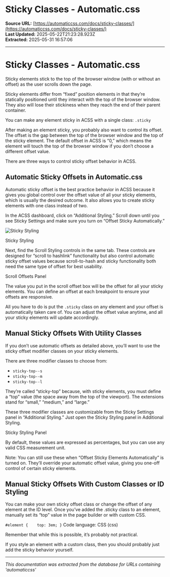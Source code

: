 # Sticky Classes - Automatic.css

**Source URL:** [https://automaticcss.com/docs/sticky-classes/](https://automaticcss.com/docs/sticky-classes/)  
**Last Updated:** 2025-05-22T21:23:28.923Z  
**Extracted:** 2025-05-31 16:57:06

---

# Sticky Classes - Automatic.css

Sticky elements stick to the top of the browser window (with or without an offset) as the user scrolls down the page.

Sticky elements differ from “fixed” position elements in that they’re statically positioned until they interact with the top of the browser window. They also will lose their stickiness when they reach the end of their parent container.

You can make any element sticky in ACSS with a single class: `.sticky`

After making an element sticky, you probably also want to control its offset. The offset is the gap between the top of the browser window and the top of the sticky element. The default offset in ACSS is “0,” which means the element will touch the top of the browser window if you don’t choose a different offset value.

There are three ways to control sticky offset behavior in ACSS.

## Automatic Sticky Offsets in Automatic.css

Automatic sticky offset is the best practice behavior in ACSS because it gives you global control over the offset value of all your sticky elements, which is usually the desired outcome. It also allows you to create sticky elements with one class instead of two.

In the ACSS dashboard, click on “Additional Styling.” Scroll down until you see Sticky Settings and make sure you turn on “Offset Sticky Automatically.”

![Sticky Styling](https://automaticcss.com/wp-content/uploads/CleanShot-2024-10-26-at-18.25.33@2x-1024x897.jpg)

Sticky Styling

Next, find the Scroll Styling controls in the same tab. These controls are designed for “scroll to hashlink” functionality but also control automatic sticky offset values because scroll-to-hash and sticky functionality both need the same type of offset for best usability.

Scroll Offsets Panel

The value you put in the scroll offset box will be the offset for all your sticky elements. You can define an offset at each breakpoint to ensure your offsets are responsive.

All you have to do is put the `.sticky` class on any element and your offset is automatically taken care of. You can adjust the offset value anytime, and all your sticky elements will update accordingly.

## Manual Sticky Offsets With Utility Classes

If you don’t use automatic offsets as detailed above, you’ll want to use the sticky offset modifier classes on your sticky elements.

There are three modifier classes to choose from:

*   `sticky-top--s`
*   `sticky-top--m`
*   `sticky-top--l`

They’re called “sticky-top” because, with sticky elements, you must define a “top” value (the space away from the top of the viewport). The extensions stand for “small,” “medium,” and “large.”

These three modifier classes are customizable from the Sticky Settings panel in “Additional Styling.” Just open the Sticky Styling panel in Additional Styling.

Sticky Styling Panel

By default, these values are expressed as percentages, but you can use any valid CSS measurement unit.

Note: You can still use these when “Offset Sticky Elements Automatically” is turned on. They’ll override your automatic offset value, giving you one-off control of certain sticky elements.

## Manual Sticky Offsets With Custom Classes or ID Styling

You can make your own sticky offset class or change the offset of any element at the ID level. Once you’ve added the .sticky class to an element, manually set its “top” value in the page builder or with custom CSS.

`#element {    top: 3em; }`
Code language: CSS (css)

Remember that while this is possible, it’s probably not practical.

If you style an element with a custom class, then you should probably just add the sticky behavior yourself.

---

*This documentation was extracted from the database for URLs containing 'automaticcss'*
